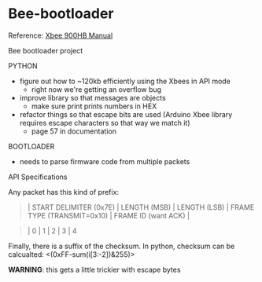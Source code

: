 Bee-bootloader
==============

Reference: [Xbee 900HB Manual](ftp://ftp1.digi.com/support/documentation/90002173_B.pdf)

Bee bootloader project

PYTHON
- figure out how to ~120kb efficiently using the Xbees in API mode
  - right now we're getting an overflow bug
- improve library so that messages are objects
  - make sure print prints numbers in HEX
- refactor things so that escape bits are used (Arduino Xbee library requires escape characters so that way we match it)
  - page 57 in documentation 

  
  
BOOTLOADER
- needs to parse firmware code from multiple packets


API Specifications

Any packet has this kind of prefix:

>| START DELIMITER (0x7E) | LENGTH (MSB) | LENGTH (LSB)     | FRAME TYPE (TRANSMIT=0x10) | FRAME ID (want ACK) | 

>|           0            |      1       |        2         |            3               |          4


Finally, there is a suffix of the checksum. In python, checksum can be calcualted: <(0xFF-sum(i[3:-2])&255)>

**WARNING**: this gets a little trickier with escape bytes 
